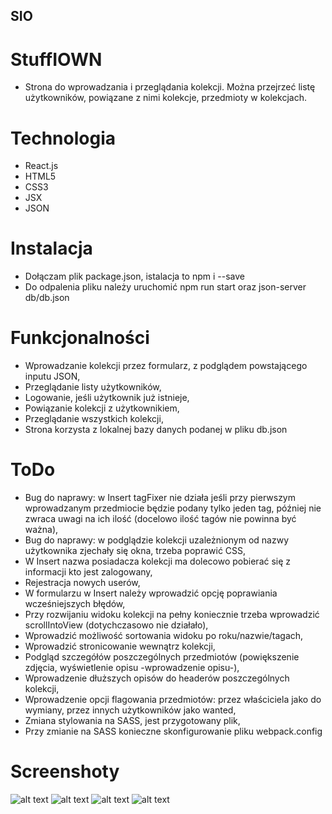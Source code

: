## SIO
# StuffIOWN

- Strona do wprowadzania i przeglądania kolekcji. Można przejrzeć listę użytkowników, powiązane z nimi kolekcje, przedmioty w kolekcjach.

# Technologia

- React.js
- HTML5
- CSS3
- JSX
- JSON

# Instalacja

- Dołączam plik package.json, istalacja to npm i --save
- Do odpalenia pliku należy uruchomić npm run start oraz json-server db/db.json

# Funkcjonalności

- Wprowadzanie kolekcji przez formularz, z podglądem powstającego inputu JSON,
- Przeglądanie listy użytkowników,
- Logowanie, jeśli użytkownik już istnieje,
- Powiązanie kolekcji z użytkownikiem,
- Przeglądanie wszystkich kolekcji,
- Strona korzysta z lokalnej bazy danych podanej w pliku db.json

# ToDo

- Bug do naprawy: w Insert tagFixer nie działa jeśli przy pierwszym wprowadzanym przedmiocie będzie podany tylko jeden tag, później nie zwraca uwagi na ich ilość (docelowo ilość tagów nie powinna być ważna),
- Bug do naprawy: w podglądzie kolekcji uzależnionym od nazwy użytkownika zjechały się okna, trzeba poprawić CSS,
- W Insert nazwa posiadacza kolekcji ma dolecowo pobierać się z informacji kto jest zalogowany,
- Rejestracja nowych userów,
- W formularzu w Insert należy wprowadzić opcję poprawiania wcześniejszych błędów,
- Przy rozwijaniu widoku kolekcji na pełny koniecznie trzeba wprowadzić scrollIntoView (dotychczasowo nie działało),
- Wprowadzić możliwość sortowania widoku po roku/nazwie/tagach,
- Wprowadzić stronicowanie wewnątrz kolekcji,
- Podgląd szczegółów poszczególnych przedmiotów (powiększenie zdjęcia, wyświetlenie opisu -wprowadzenie opisu-),
- Wprowadzenie dłuższych opisów do headerów poszczególnych kolekcji,
- Wprowadzenie opcji flagowania przedmiotów: przez właściciela jako do wymiany, przez innych użytkowników jako wanted,
- Zmiana stylowania na SASS, jest przygotowany plik,
- Przy zmianie na SASS konieczne skonfigurowanie pliku webpack.config

# Screenshoty
![alt text](https://github.com/smiatu/StuffIOwn/blob/master/images/collections.jpg "Widok strony Kolekcje")
![alt text](https://github.com/smiatu/StuffIOwn/blob/master/images/collections_big.jpg "Widok strony Kolekcje")
![alt text](https://github.com/smiatu/StuffIOwn/blob/master/images/collector.jpg "Widok podstrony kolekcjonera")
![alt text](https://github.com/smiatu/StuffIOwn/blob/master/images/insert.jpg "Widok formularza do wprowadzenia kolekcji")
